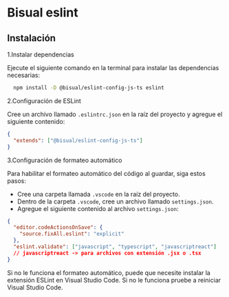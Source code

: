 # Bisual eslint

## Instalación

1.Instalar dependencias

Ejecute el siguiente comando en la terminal para instalar las dependencias necesarias:

```bash
  npm install -D @bisual/eslint-config-js-ts eslint
```

2.Configuración de ESLint

Cree un archivo llamado `.eslintrc.json` en la raíz del proyecto y agregue el siguiente contenido:

```json
{
  "extends": ["@bisual/eslint-config-js-ts"]
}
```

3.Configuración de formateo automático

Para habilitar el formateo automático del código al guardar, siga estos pasos:

- Cree una carpeta llamada `.vscode` en la raíz del proyecto.
- Dentro de la carpeta `.vscode`, cree un archivo llamado `settings.json`.
- Agregue el siguiente contenido al archivo `settings.json`:

```json
{
  "editor.codeActionsOnSave": {
    "source.fixAll.eslint": "explicit"
  },
  "eslint.validate": ["javascript", "typescript", "javascriptreact"]
  // javascriptreact -> para archivos con extensión .jsx o .tsx
}
```

Si no le funciona el formateo automático, puede que necesite instalar la extensión ESLint en Visual Studio Code.
Si no le funciona pruebe a reiniciar Visual Studio Code.
